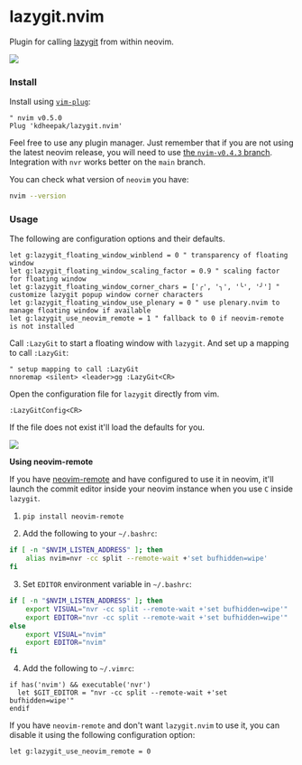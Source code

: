 # lazygit.nvim

Plugin for calling [lazygit](https://github.com/jesseduffield/lazygit) from within neovim.

![](https://user-images.githubusercontent.com/1813121/87866391-79fcfe00-c93e-11ea-94a9-204947de1b39.gif)

### Install

Install using [`vim-plug`](https://github.com/junegunn/vim-plug):

```vim
" nvim v0.5.0
Plug 'kdheepak/lazygit.nvim'
```

Feel free to use any plugin manager.
Just remember that if you are not using the latest neovim release, you will need to use [the `nvim-v0.4.3` branch](https://github.com/kdheepak/lazygit.vim/tree/nvim-v0.4.3).
Integration with `nvr` works better on the `main` branch.

You can check what version of `neovim` you have:

```bash
nvim --version
```

### Usage

The following are configuration options and their defaults.

```vim
let g:lazygit_floating_window_winblend = 0 " transparency of floating window
let g:lazygit_floating_window_scaling_factor = 0.9 " scaling factor for floating window
let g:lazygit_floating_window_corner_chars = ['╭', '╮', '╰', '╯'] " customize lazygit popup window corner characters
let g:lazygit_floating_window_use_plenary = 0 " use plenary.nvim to manage floating window if available
let g:lazygit_use_neovim_remote = 1 " fallback to 0 if neovim-remote is not installed
```

Call `:LazyGit` to start a floating window with `lazygit`.
And set up a mapping to call `:LazyGit`:

```vim
" setup mapping to call :LazyGit
nnoremap <silent> <leader>gg :LazyGit<CR>
```

Open the configuration file for `lazygit` directly from vim.

```vim
:LazyGitConfig<CR>
```

If the file does not exist it'll load the defaults for you.

![](https://user-images.githubusercontent.com/1813121/78830902-46721580-79d8-11ea-8809-291b346b6c42.gif)

**Using neovim-remote**

If you have [neovim-remote](https://github.com/mhinz/neovim-remote) and have configured to use it in neovim, it'll launch the commit editor inside your neovim instance when you use `C` inside `lazygit`.

1. `pip install neovim-remote`

2. Add the following to your `~/.bashrc`:

```bash
if [ -n "$NVIM_LISTEN_ADDRESS" ]; then
    alias nvim=nvr -cc split --remote-wait +'set bufhidden=wipe'
fi
```

3. Set `EDITOR` environment variable in `~/.bashrc`:

```bash
if [ -n "$NVIM_LISTEN_ADDRESS" ]; then
    export VISUAL="nvr -cc split --remote-wait +'set bufhidden=wipe'"
    export EDITOR="nvr -cc split --remote-wait +'set bufhidden=wipe'"
else
    export VISUAL="nvim"
    export EDITOR="nvim"
fi
```

4. Add the following to `~/.vimrc`:

```vim
if has('nvim') && executable('nvr')
  let $GIT_EDITOR = "nvr -cc split --remote-wait +'set bufhidden=wipe'"
endif
```

If you have `neovim-remote` and don't want `lazygit.nvim` to use it, you can disable it using the following configuration option:

```vim
let g:lazygit_use_neovim_remote = 0
```
